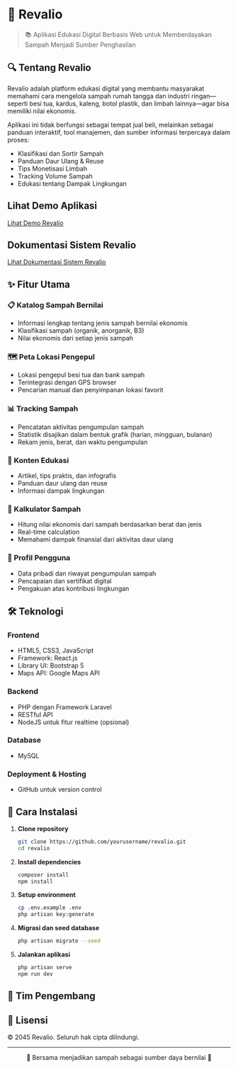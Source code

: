 # 🌱 Revalio

> 📚 Aplikasi Edukasi Digital Berbasis Web untuk Memberdayakan Sampah Menjadi Sumber Penghasilan

## 🔍 Tentang Revalio

Revalio adalah platform edukasi digital yang membantu masyarakat memahami cara mengelola sampah rumah tangga dan industri ringan—seperti besi tua, kardus, kaleng, botol plastik, dan limbah lainnya—agar bisa memiliki nilai ekonomis.

Aplikasi ini tidak berfungsi sebagai tempat jual beli, melainkan sebagai panduan interaktif, tool manajemen, dan sumber informasi terpercaya dalam proses:
- Klasifikasi dan Sortir Sampah
- Panduan Daur Ulang & Reuse
- Tips Monetisasi Limbah
- Tracking Volume Sampah
- Edukasi tentang Dampak Lingkungan

## Lihat Demo Aplikasi
[Lihat Demo Revalio](https://youtu.be/ZTxGYFIn-v8?si=720Ym5P-ZQPfAzgd)

## Dokumentasi Sistem Revalio
[Lihat Dokumentasi Sistem Revalio](https://drive.google.com/drive/folders/17ROywsJdtEVfdPcQ2h6CL7gV2H7OGEtR?usp=sharing)

## ✨ Fitur Utama

### 📋 Katalog Sampah Bernilai
- Informasi lengkap tentang jenis sampah bernilai ekonomis
- Klasifikasi sampah (organik, anorganik, B3)
- Nilai ekonomis dari setiap jenis sampah

### 🗺️ Peta Lokasi Pengepul
- Lokasi pengepul besi tua dan bank sampah
- Terintegrasi dengan GPS browser
- Pencarian manual dan penyimpanan lokasi favorit

### 📊 Tracking Sampah
- Pencatatan aktivitas pengumpulan sampah
- Statistik disajikan dalam bentuk grafik (harian, mingguan, bulanan)
- Rekam jenis, berat, dan waktu pengumpulan

### 📝 Konten Edukasi
- Artikel, tips praktis, dan infografis
- Panduan daur ulang dan reuse
- Informasi dampak lingkungan

### 🧮 Kalkulator Sampah
- Hitung nilai ekonomis dari sampah berdasarkan berat dan jenis
- Real-time calculation
- Memahami dampak finansial dari aktivitas daur ulang

### 👤 Profil Pengguna
- Data pribadi dan riwayat pengumpulan sampah
- Pencapaian dan sertifikat digital
- Pengakuan atas kontribusi lingkungan

## 🛠️ Teknologi

### Frontend
- HTML5, CSS3, JavaScript
- Framework: React.js
- Library UI: Bootstrap 5
- Maps API: Google Maps API

### Backend
- PHP dengan Framework Laravel
- RESTful API
- NodeJS untuk fitur realtime (opsional)

### Database
- MySQL

### Deployment & Hosting
- GitHub untuk version control

## 🔧 Cara Instalasi

1. **Clone repository**
   ```bash
   git clone https://github.com/yourusername/revalio.git
   cd revalio
   ```

2. **Install dependencies**
   ```bash
   composer install
   npm install
   ```

3. **Setup environment**
   ```bash
   cp .env.example .env
   php artisan key:generate
   ```

4. **Migrasi dan seed database**
   ```bash
   php artisan migrate --seed
   ```

5. **Jalankan aplikasi**
   ```bash
   php artisan serve
   npm run dev
   ```

## 👥 Tim Pengembang



## 📝 Lisensi

© 2045 Revalio. Seluruh hak cipta dilindungi.

---

<p align="center">💚 Bersama menjadikan sampah sebagai sumber daya bernilai 💚</p>
